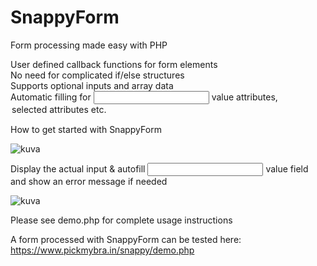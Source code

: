 # SnappyForm
 Form processing made easy with PHP
 
 User defined callback functions for form elements<br>
 No need for complicated if/else structures<br>
 Supports optional inputs and array data<br>
 Automatic filling for <input> value attributes, <option> selected attributes etc. <br>
 
 How to get started with SnappyForm<br>
 
 ![kuva](https://user-images.githubusercontent.com/3084308/193802749-365f53fc-6765-4036-adaf-1dfab64eb9ee.png)

 Display the actual input & autofill <input> value field and show an error message if needed
 
 ![kuva](https://user-images.githubusercontent.com/3084308/193801629-280e63f3-e9cd-44c2-8db3-9953fa44ddb8.png)

 Please see demo.php for complete usage instructions
 
 A form processed with SnappyForm can be tested here:
 https://www.pickmybra.in/snappy/demo.php
 

